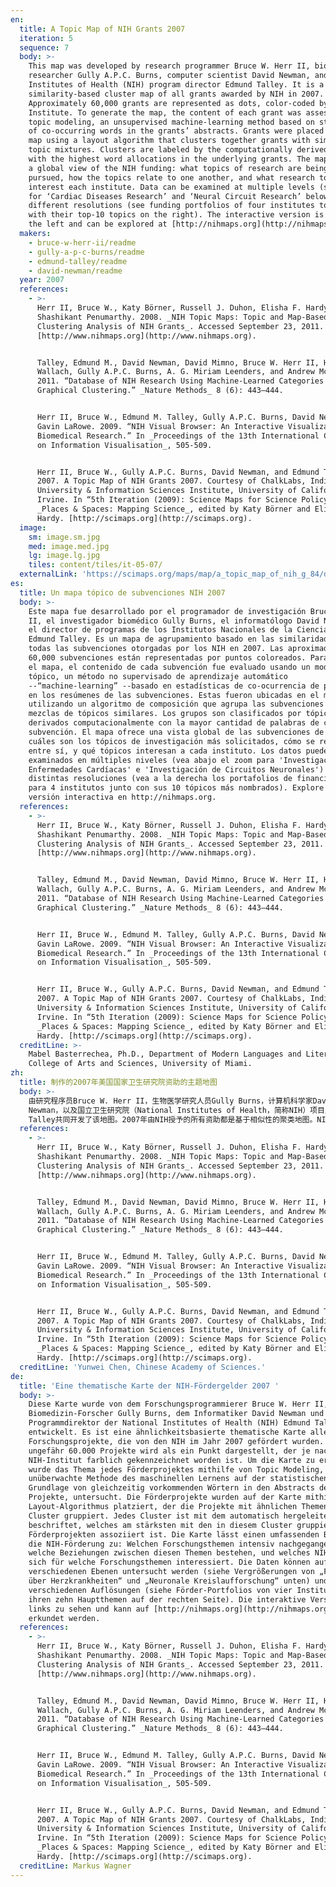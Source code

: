 ```yaml
---
en:
  title: A Topic Map of NIH Grants 2007
  iteration: 5
  sequence: 7
  body: >-
    This map was developed by research programmer Bruce W. Herr II, biomedical
    researcher Gully A.P.C. Burns, computer scientist David Newman, and National
    Institutes of Health (NIH) program director Edmund Talley. It is a
    similarity-based cluster map of all grants awarded by NIH in 2007.
    Approximately 60,000 grants are represented as dots, color-coded by NIH
    Institute. To generate the map, the content of each grant was assessed using
    topic modeling, an unsupervised machine-learning method based on statistics
    of co-occurring words in the grants’ abstracts. Grants were placed on the
    map using a layout algorithm that clusters together grants with similar
    topic mixtures. Clusters are labeled by the computationally derived topics
    with the highest word allocations in the underlying grants. The map provides
    a global view of the NIH funding: what topics of research are being heavily
    pursued, how the topics relate to one another, and what research topics
    interest each institute. Data can be examined at multiple levels (see zooms
    for ‘Cardiac Diseases Research’ and ‘Neural Circuit Research’ below) and at
    different resolutions (see funding portfolios of four institutes together
    with their top-10 topics on the right). The interactive version is shown on
    the left and can be explored at [http://nihmaps.org](http://nihmaps.org).
  makers:
    - bruce-w-herr-ii/readme
    - gully-a-p-c-burns/readme
    - edmund-talley/readme
    - david-newman/readme
  year: 2007
  references:
    - >-
      Herr II, Bruce W., Katy Börner, Russell J. Duhon, Elisha F. Hardy, and
      Shashikant Penumarthy. 2008. _NIH Topic Maps: Topic and Map-Based
      Clustering Analysis of NIH Grants_. Accessed September 23, 2011.
      [http://www.nihmaps.org](http://www.nihmaps.org).


      Talley, Edmund M., David Newman, David Mimno, Bruce W. Herr II, Hanna M.
      Wallach, Gully A.P.C. Burns, A. G. Miriam Leenders, and Andrew McCallum.
      2011. “Database of NIH Research Using Machine-Learned Categories and
      Graphical Clustering.” _Nature Methods_ 8 (6): 443–444.


      Herr II, Bruce W., Edmund M. Talley, Gully A.P.C. Burns, David Newman, and
      Gavin LaRowe. 2009. “NIH Visual Browser: An Interactive Visualization of
      Biomedical Research.” In _Proceedings of the 13th International Conference
      on Information Visualisation_, 505-509.


      Herr II, Bruce W., Gully A.P.C. Burns, David Newman, and Edmund Talley.
      2007. A Topic Map of NIH Grants 2007. Courtesy of ChalkLabs, Indiana
      University & Information Sciences Institute, University of California,
      Irvine. In “5th Iteration (2009): Science Maps for Science Policy-Makers,”
      _Places & Spaces: Mapping Science_, edited by Katy Börner and Elisha F.
      Hardy. [http://scimaps.org](http://scimaps.org).
  image:
    sm: image.sm.jpg
    med: image.med.jpg
    lg: image.lg.jpg
    tiles: content/tiles/it-05-07/
  externalLink: 'https://scimaps.org/maps/map/a_topic_map_of_nih_g_84/detail'
es:
  title: Un mapa tópico de subvenciones NIH 2007
  body: >-
    Este mapa fue desarrollado por el programador de investigación Bruce W. Herr
    II, el investigador biomédico Gully Burns, el informatólogo David Newman, y
    el director de programas de los Institutos Nacionales de la Ciencia (NIH)
    Edmund Talley. Es un mapa de agrupamiento basado en las similaridades de
    todas las subvenciones otorgadas por los NIH en 2007. Las aproximadamente
    60,000 subvenciones están representadas por puntos coloreados. Para generar
    el mapa, el contenido de cada subvención fue evaluado usando un modelo
    tópico, un método no supervisado de aprendizaje automático
    --“machine-learning” --basado en estadísticas de co-ocurrencia de palabras
    en los resúmenes de las subvenciones. Estas fueron ubicadas en el mapa
    utilizando un algoritmo de composición que agrupa las subvenciones junto a
    mezclas de tópicos similares. Los grupos son clasificados por tópicos,
    derivados computacionalmente con la mayor cantidad de palabras de cada
    subvención. El mapa ofrece una vista global de las subvenciones de los NIH:
    cuáles son los tópicos de investigación más solicitados, cómo se relacionan
    entre sí, y qué tópicos interesan a cada instituto. Los datos pueden ser
    examinados en múltiples niveles (vea abajo el zoom para 'Investigación de
    Enfermedades Cardíacas' e 'Investigación de Circuitos Neuronales') y a
    distintas resoluciones (vea a la derecha los portafolios de financiamiento
    para 4 institutos junto con sus 10 tópicos más nombrados). Explore la
    versión interactiva en http://nihmaps.org.
  references:
    - >-
      Herr II, Bruce W., Katy Börner, Russell J. Duhon, Elisha F. Hardy, and
      Shashikant Penumarthy. 2008. _NIH Topic Maps: Topic and Map-Based
      Clustering Analysis of NIH Grants_. Accessed September 23, 2011.
      [http://www.nihmaps.org](http://www.nihmaps.org).


      Talley, Edmund M., David Newman, David Mimno, Bruce W. Herr II, Hanna M.
      Wallach, Gully A.P.C. Burns, A. G. Miriam Leenders, and Andrew McCallum.
      2011. “Database of NIH Research Using Machine-Learned Categories and
      Graphical Clustering.” _Nature Methods_ 8 (6): 443–444.


      Herr II, Bruce W., Edmund M. Talley, Gully A.P.C. Burns, David Newman, and
      Gavin LaRowe. 2009. “NIH Visual Browser: An Interactive Visualization of
      Biomedical Research.” In _Proceedings of the 13th International Conference
      on Information Visualisation_, 505-509.


      Herr II, Bruce W., Gully A.P.C. Burns, David Newman, and Edmund Talley.
      2007. A Topic Map of NIH Grants 2007. Courtesy of ChalkLabs, Indiana
      University & Information Sciences Institute, University of California,
      Irvine. In “5th Iteration (2009): Science Maps for Science Policy-Makers,”
      _Places & Spaces: Mapping Science_, edited by Katy Börner and Elisha F.
      Hardy. [http://scimaps.org](http://scimaps.org).
  creditLine: >-
    Mabel Basterrechea, Ph.D., Department of Modern Languages and Literatures,
    College of Arts and Sciences, University of Miami.
zh:
  title: 制作的2007年美国国家卫生研究院资助的主题地图
  body: >-
    由研究程序员Bruce W. Herr II，生物医学研究人员Gully Burns，计算机科学家David
    Newman，以及国立卫生研究院（National Institutes of Health，简称NIH）项目主任Edmund
    Talley共同开发了该地图。2007年由NIH授予的所有资助都是基于相似性的聚类地图。NIH研究所用点和颜色编码表示了大约有60,000项资助。为了制作该地图，利用主题模型、基于对资助摘要进行共词统计的一个自动的机器学习方法来评估每个资助的内容。地图上所显示的资助采用了一种利用相似主题混合资助聚类的布局算法。各簇通过可计算的潜在的资助中最高频词的分配的派生主题表示了标签。该地图提供了NIH资助的一个全局观点：重点追踪的研究主题是什么，主题之间是如何相互联系的，以及每个研究所感兴趣的研究主题是什么。数据可以在多层次（见以下“心脏疾病研究”和“神经电路研究”缩放）以及不同分辨率（见右边所示的前10的主题和四个研究所的基金组合）的情况下被检视。左边显示了交互式版本，可以访问http://nihmaps.org。
  references:
    - >-
      Herr II, Bruce W., Katy Börner, Russell J. Duhon, Elisha F. Hardy, and
      Shashikant Penumarthy. 2008. _NIH Topic Maps: Topic and Map-Based
      Clustering Analysis of NIH Grants_. Accessed September 23, 2011.
      [http://www.nihmaps.org](http://www.nihmaps.org).


      Talley, Edmund M., David Newman, David Mimno, Bruce W. Herr II, Hanna M.
      Wallach, Gully A.P.C. Burns, A. G. Miriam Leenders, and Andrew McCallum.
      2011. “Database of NIH Research Using Machine-Learned Categories and
      Graphical Clustering.” _Nature Methods_ 8 (6): 443–444.


      Herr II, Bruce W., Edmund M. Talley, Gully A.P.C. Burns, David Newman, and
      Gavin LaRowe. 2009. “NIH Visual Browser: An Interactive Visualization of
      Biomedical Research.” In _Proceedings of the 13th International Conference
      on Information Visualisation_, 505-509.


      Herr II, Bruce W., Gully A.P.C. Burns, David Newman, and Edmund Talley.
      2007. A Topic Map of NIH Grants 2007. Courtesy of ChalkLabs, Indiana
      University & Information Sciences Institute, University of California,
      Irvine. In “5th Iteration (2009): Science Maps for Science Policy-Makers,”
      _Places & Spaces: Mapping Science_, edited by Katy Börner and Elisha F.
      Hardy. [http://scimaps.org](http://scimaps.org).
  creditLine: 'Yunwei Chen, Chinese Academy of Sciences.'
de:
  title: 'Eine thematische Karte der NIH-Fördergelder 2007 '
  body: >-
    Diese Karte wurde von dem Forschungsprogrammierer Bruce W. Herr II, dem
    Biomedizin-Forscher Gully Burns, dem Informatiker David Newman und dem
    Programmdirektor der National Institutes of Health (NIH) Edmund Talley
    entwickelt. Es ist eine ähnlichkeitsbasierte thematische Karte aller
    Forschungsprojekte, die von den NIH im Jahr 2007 gefördert wurden. Jedes der
    ungefähr 60.000 Projekte wird als ein Punkt dargestellt, der je nach
    NIH-Institut farblich gekennzeichnet worden ist. Um die Karte zu erstellen,
    wurde das Thema jedes Förderprojektes mithilfe von Topic Modeling, eine
    unüberwachte Methode des maschinellen Lernens auf der statistischen
    Grundlage von gleichzeitig vorkommenden Wörtern in den Abstracts der
    Projekte, untersucht. Die Förderprojekte wurden auf der Karte mithilfe eines
    Layout-Algorithmus platziert, der die Projekte mit ähnlichen Themen in
    Cluster gruppiert. Jedes Cluster ist mit dem automatisch hergeleiteten Thema
    beschriftet, welches am stärksten mit den in diesem Cluster gruppierten
    Förderprojekten assoziiert ist. Die Karte lässt einen umfassenden Blick auf
    die NIH-Förderung zu: Welchen Forschungsthemen intensiv nachgegangen wird,
    welche Beziehungen zwischen diesen Themen bestehen, und welches NIH-Institut
    sich für welche Forschungsthemen interessiert. Die Daten können auf
    verschiedenen Ebenen untersucht werden (siehe Vergrößerungen von „Forschung
    über Herzkrankheiten“ und „Neuronale Kreislaufforschung“ unten) und in
    verschiedenen Auflösungen (siehe Förder-Portfolios von vier Instituten mit
    ihren zehn Hauptthemen auf der rechten Seite). Die interaktive Version ist
    links zu sehen und kann auf [http://nihmaps.org](http://nihmaps.org)
    erkundet werden.
  references:
    - >-
      Herr II, Bruce W., Katy Börner, Russell J. Duhon, Elisha F. Hardy, and
      Shashikant Penumarthy. 2008. _NIH Topic Maps: Topic and Map-Based
      Clustering Analysis of NIH Grants_. Accessed September 23, 2011.
      [http://www.nihmaps.org](http://www.nihmaps.org).


      Talley, Edmund M., David Newman, David Mimno, Bruce W. Herr II, Hanna M.
      Wallach, Gully A.P.C. Burns, A. G. Miriam Leenders, and Andrew McCallum.
      2011. “Database of NIH Research Using Machine-Learned Categories and
      Graphical Clustering.” _Nature Methods_ 8 (6): 443–444.


      Herr II, Bruce W., Edmund M. Talley, Gully A.P.C. Burns, David Newman, and
      Gavin LaRowe. 2009. “NIH Visual Browser: An Interactive Visualization of
      Biomedical Research.” In _Proceedings of the 13th International Conference
      on Information Visualisation_, 505-509.


      Herr II, Bruce W., Gully A.P.C. Burns, David Newman, and Edmund Talley.
      2007. A Topic Map of NIH Grants 2007. Courtesy of ChalkLabs, Indiana
      University & Information Sciences Institute, University of California,
      Irvine. In “5th Iteration (2009): Science Maps for Science Policy-Makers,”
      _Places & Spaces: Mapping Science_, edited by Katy Börner and Elisha F.
      Hardy. [http://scimaps.org](http://scimaps.org).
  creditLine: Markus Wagner
---
```


